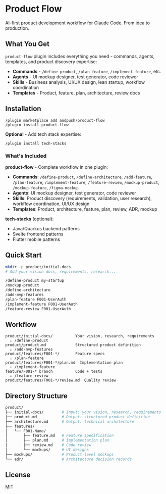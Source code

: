 # Product Flow

AI-first product development workflow for Claude Code. From idea to production.

## What You Get

`product-flow` plugin includes everything you need - commands, agents, templates, and product discovery expertise:

- **Commands** - `/define-product`, `/plan-feature`, `/implement-feature`, etc.
- **Agents** - UI mockup designer, test generator, code reviewer
- **Skills** - Business analysis, UI/UX design, lean startup, workflow coordination
- **Templates** - Product, feature, plan, architecture, review docs

## Installation

```claude
/plugin marketplace add andpush/product-flow
/plugin install product-flow
```

**Optional** - Add tech stack expertise:

```claude
/plugin install tech-stacks
```

### What's Included

**product-flow** - Complete workflow in one plugin:

- **Commands**: `/define-product`, `/define-architecture`, `/add-feature`, `/plan-feature`, `/implement-feature`, `/feature-review`, `/mockup-product`, `/mockup-feature`, `/figma-mockup`
- **Agents**: UI mockup designer, test generator, code reviewer
- **Skills**: Product discovery (requirements, validation, user research), workflow coordination, UI/UX design
- **Templates**: Product, architecture, feature, plan, review, ADR, mockup

**tech-stacks** (optional):

- Java/Quarkus backend patterns
- Svelte frontend patterns
- Flutter mobile patterns

## Quick Start

```bash
mkdir -p product/initial-docs
# Add your vision docs, requirements, research...

/define-product my-startup
/mockup-product
/define-architecture
/add-mvp-features
/plan-feature F001-UserAuth
/implement-feature F001-UserAuth
/feature-review F001-UserAuth
```

## Workflow

```sequence
product/initial-docs/          Your vision, research, requirements
  ↓ /define-product
product/product.md             Structured product definition
  ↓ /add-mvp-features
product/features/F001-*/       Feature specs
  ↓ /plan-feature
product/features/F001-*/plan.md  Implementation plan
  ↓ /implement-feature
feature/F001-* branch          Code + tests
  ↓ /feature-review
product/features/F001-*/review.md  Quality review
```

## Directory Structure

```sh
product/
├── initial-docs/        # Input: your vision, research, requirements
├── product.md           # Output: structured product definition
├── architecture.md      # Output: technical architecture
├── features/
│   └── F001-Name/
│       ├── feature.md   # Feature specification
│       ├── plan.md      # Implementation plan
│       ├── review.md    # Code review
│       └── mockups/     # UI designs
├── mockups/             # Product-level mockups
└── adr/                 # Architecture decision records
```

## License

MIT
